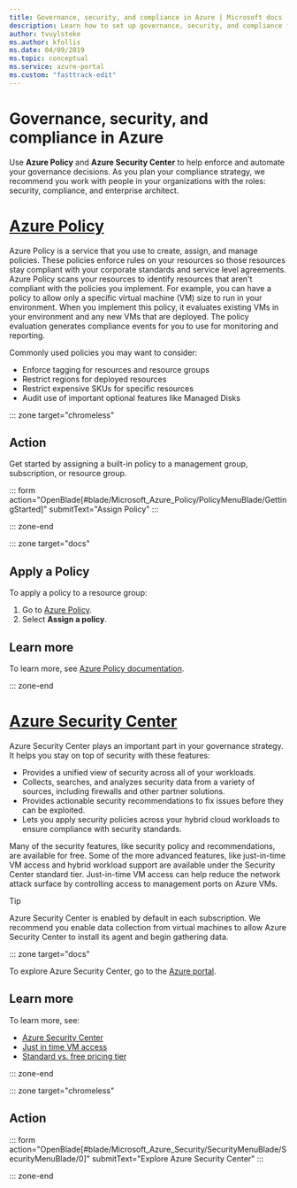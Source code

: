 ```yaml
---
title: Governance, security, and compliance in Azure | Microsoft docs
description: Learn how to set up governance, security, and compliance for your Azure environment
author: tvuylsteke
ms.author: kfollis
ms.date: 04/09/2019
ms.topic: conceptual
ms.service: azure-portal
ms.custom: "fasttrack-edit"
---
```

# Governance, security, and compliance in Azure

Use **Azure Policy** and **Azure Security Center** to help enforce and automate your governance decisions. As you plan your compliance strategy, we recommend you work with people in your organizations with the roles: security, compliance, and enterprise architect.

# [Azure Policy](#tab/AzurePolicy)

Azure Policy is a service that you use to create, assign, and manage policies. These policies enforce rules on your resources so those resources stay compliant with your corporate standards and service level agreements. Azure Policy scans your resources to identify resources that aren't compliant with the policies you implement. For example, you can have a policy to allow only a specific virtual machine (VM) size to run in your environment. When you implement this policy, it evaluates existing VMs in your environment and any new VMs that are deployed. The policy evaluation generates compliance events for you to use for monitoring and reporting.

Commonly used policies you may want to consider:

* Enforce tagging for resources and resource groups
* Restrict regions for deployed resources
* Restrict expensive SKUs for specific resources
* Audit use of important optional features like Managed Disks


::: zone target="chromeless"

## Action

Get started by assigning a built-in policy to a management group, subscription, or resource group.

::: form action="OpenBlade[#blade/Microsoft_Azure_Policy/PolicyMenuBlade/GettingStarted]" submitText="Assign Policy" :::

::: zone-end

::: zone target="docs"
## Apply a Policy

To apply a policy to a resource group:

1. Go to [Azure Policy](https://portal.azure.com/#blade/Microsoft_Azure_Policy/PolicyMenuBlade/GettingStarted).
1. Select **Assign a policy**.

## Learn more

To learn more, see [Azure Policy documentation](https://docs.microsoft.com/en-us/azure/azure-policy/).
 
::: zone-end

# [Azure Security Center](#tab/AzureSecurityCenter)

Azure Security Center plays an important part in your governance strategy. It helps you stay on top of security with these features:

- Provides a unified view of security across all of your workloads.
- Collects, searches, and analyzes security data from a variety of sources, including firewalls and other partner solutions.
- Provides actionable security recommendations to fix issues before they can be exploited.
- Lets you apply security policies across your hybrid cloud workloads to ensure compliance with security standards.

Many of the security features, like security policy and recommendations, are available for free. Some of the more advanced features, like just-in-time VM access and hybrid workload support are available under the Security Center standard tier. Just-in-time VM access can help reduce the network attack surface by controlling access to management ports on Azure VMs.

> [!TIP]
> Azure Security Center is enabled by default in each subscription. We recommend you enable data collection from virtual machines to allow Azure Security Center to install its agent and begin gathering data.



::: zone target="docs"

To explore Azure Security Center, go to the [Azure portal](https://portal.azure.com/#blade/Microsoft_Azure_Security/SecurityMenuBlade/SecurityMenuBlade/0).  

## Learn more

To learn more, see:

- [Azure Security Center](/azure/security-center/)
- [Just in time VM access](/azure/security-center/security-center-just-in-time#how-does-just-in-time-access-work)
- [Standard vs. free pricing tier](https://azure.microsoft.com/pricing/details/security-center/) 

::: zone-end

::: zone target="chromeless"
## Action

::: form action="OpenBlade[#blade/Microsoft_Azure_Security/SecurityMenuBlade/SecurityMenuBlade/0]" submitText="Explore Azure Security Center" :::

::: zone-end
